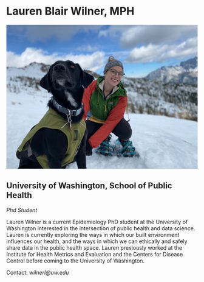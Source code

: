 # Lauren Blair Wilner, MPH

![Image title](_artifacts/lauren.jpeg)
## University of Washington, School of Public Health
*Phd Student* 

<p>
<p>
<p>

Lauren Wilner is a current Epidemiology PhD student at the University of Washington interested in the intersection of public health and data science. Lauren is currently exploring the ways in which our built environment influences our health, and the ways in which we can ethically and safely share data in the public health space. Lauren previously worked at the Institute for Health Metrics and Evaluation and the Centers for Disease Control before coming to the University of Washington. 

Contact: _wilnerl@uw.edu_
